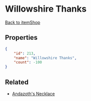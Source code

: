 # Willowshire Thanks

<no description available>

[Back to itemShop](../item-shops.md)

## Properties

```json
{
    "id": 213,
    "name": "Willowshire Thanks",
    "count": -100
}
```

## Related

- [Andazoth's Necklace](../items/5479-andazoth-s-necklace.md)

